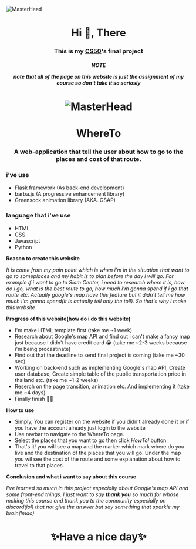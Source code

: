 ![MasterHead](https://res.cloudinary.com/practicaldev/image/fetch/s--LMw2QXqx--/c_imagga_scale,f_auto,fl_progressive,h_900,q_auto,w_1600/https://dev-to-uploads.s3.amazonaws.com/i/922c0lejoh2fgvwfddh0.jpg)

<h1 align="center">Hi 👋, There</h1>
<h3 align="center">This is my <a href='https://cs50.harvard.edu/x/2022/'>CS50</a>'s final project</h3>

<h4 align="center">

**_NOTE_**

*note that all of the page on this website is just the assignment of my course so don't take it so seriosly*

</h4>

<h1 align= "center">

![MasterHead](https://i.pinimg.com/originals/d7/ae/01/d7ae0170d3d5ffcbaa7f02fdda387a3b.gif)

</h1>

<h1 align="center">WhereTo</h1>
<h3 align="center">A web-application that tell the user about how to go to the places and cost of that route.</h3>

<h3>i've use</h3>

- Flask framework (As back-end development)
- barba.js (A progressive enhancement library)
- Greensock animation library (AKA. GSAP)

<h3>language that i've use</h3>

- HTML
- CSS
- Javascript
- Python

**Reason to create this website**

*It is come from my pain point which is when i'm in the situation that want to go to someplaces and my habit is to plan before the day i will go. For example if i want to go to Siam Center, i need to research where it is, how do i go, what is the best route to go, how much i'm gonna spend if i go that route etc. Actually google's map have this feature but it didn't tell me how much i'm gonna spend(It is actually tell only the toll). So that's why i make this website*

**Progress of this website(how do i do this website)**

- I'm make HTML template first (take me ~1 week)
- Research about Google's map API and find out i can't make a fancy map just because i didn't have credit card 😭 (take me ~2-3 weeks because i'm being procastinate)
- Find out that the deadline to send final project is coming (take me ~30 sec)
- Working on back-end such as implementing Google's map API, Create user database, Create simple table of the public transportation price in thailand etc. (take me ~1-2 weeks)
- Reserch on the page transition, animation etc. And implementing it (take me ~4 days)
- Finally finish 🎉🎉

**How to use**

- Simply, You can register on the website if you didn't already done it or if you have the account already just login to the website
- Use navbar to navigate to the WhereTo page.
- Select the places that you want to go then click *HowTo!* button
- That's it! you will see a map and the marker which mark where do you live and the destination of the places that you will go. Under the map you wil see the cost of the route and some explanation about how to travel to that places.

**Conclusion and what i want to say about this course**

*I've learned so much in this project especially about Google's map API and some front-end things. I just want to say **_thank you_** so much for whose making this course and thank you to the community especially on discord(lol) that not give the answer but say something that sparkle my brain(lmao)*

<h1 align="center">✨Have a nice day✨</h1>
